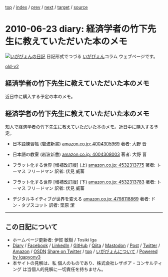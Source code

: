 [top](../index.html) 
 / [index](index.html) 
 / [prev](ig100622.html) 
 / [next](ig100629.html) 
 / [target](https://www.igapyon.jp/igapyon/diary/2010/ig100623.html) 
 / [source](https://github.com/igapyon/diary/blob/master/2010/ig100623.src.md) 

2010-06-23 diary: 経済学者の竹下先生に教えていただいた本のメモ
=====================================================================================================
[![いがぴょんの日記](https://www.igapyon.jp/igapyon/diary/images/iga200306s.jpg "いがぴょん")](https://www.igapyon.jp/igapyon/diary/memo/memoigapyon.html) 日記形式でつづる [いがぴょん](https://www.igapyon.jp/igapyon/diary/memo/memoigapyon.html)コラム ウェブページです。

[old-v2](ig100623-orig.html)

## 経済学者の竹下先生に教えていただいた本のメモ

近日中に購入する予定の本のメモ。


## 経済学者の竹下先生に教えていただいた本のメモ

知人で経済学者の竹下先生に教えていただいた本のメモ。近日中に購入する予定。

* 日本語練習帳 (岩波新書)
  [amazon.co.jp: 4004305969](http://www.amazon.co.jp/exec/obidos/ASIN/4004305969/igapyondiary-22)
  著者: 大野 晋
  
* 日本語の教室 (岩波新書)
  [amazon.co.jp: 4004308003](http://www.amazon.co.jp/exec/obidos/ASIN/4004308003/igapyondiary-22)
  著者: 大野 晋
  
* フラット化する世界 [増補改訂版] (上)
  [amazon.co.jp: 4532313775](http://www.amazon.co.jp/exec/obidos/ASIN/4532313775/igapyondiary-22)
  著者: トーマス フリードマン
  訳者: 伏見 威蕃
  
* フラット化する世界 [増補改訂版] (下)
  [amazon.co.jp: 4532313783](http://www.amazon.co.jp/exec/obidos/ASIN/4532313783/igapyondiary-22)
  著者: トーマス フリードマン
  訳者: 伏見 威蕃
  
* デジタルネイティブが世界を変える
  [amazon.co.jp: 4798118869](http://www.amazon.co.jp/exec/obidos/ASIN/4798118869/igapyondiary-22)
  著者: ドン・タプスコット
  訳者: 栗原 潔


----------------------------------------------------------------------------------------------------

## この日記について

* ホームページ更新者: 伊賀 敏樹 / Tosiki Iga
* [Diary](https://www.igapyon.jp/igapyon/diary/) / [Facebook](https://www.facebook.com/igapyon) / [LinkedIn](https://www.linkedin.com/in/toshikiiga) / [GitHub](https://github.com/igapyon) / [Qiita](https://qiita.com/igapyon) / [Mastodon](https://social.vivaldi.net/@igapyon) / [Post](https://post.news/igapyon) / [Twitter](https://twitter.com/ToshikiIga) / [Amazon](https://www.amazon.co.jp/%E4%BC%8A%E8%B3%80-%E6%95%8F%E6%A8%B9/e/B004LTQWCQ) / [OSDN](https://ja.osdn.net/users/iga/)
[Share on Twitter](https://twitter.com/intent/tweet?hashtags=igapyon%2Cdiary%2C%E3%81%84%E3%81%8C%E3%81%B4%E3%82%87%E3%82%93&text=%E7%B5%8C%E6%B8%88%E5%AD%A6%E8%80%85%E3%81%AE%E7%AB%B9%E4%B8%8B%E5%85%88%E7%94%9F%E3%81%AB%E6%95%99%E3%81%88%E3%81%A6%E3%81%84%E3%81%9F%E3%81%A0%E3%81%84%E3%81%9F%E6%9C%AC%E3%81%AE%E3%83%A1%E3%83%A2&url=https%3A%2F%2Fwww.igapyon.jp%2Figapyon%2Fdiary%2F2010%2Fig100623.html) / [top](../index.html) / [いがぴょんについて](https://www.igapyon.jp/igapyon/diary/memo/memoigapyon.html) / [Powered by Igapyonv3](https://github.com/igapyon/igapyonv3)
* 本サイトの見解は、私 個人のものであり、株式会社レザボア・コンサルティング は当個人的見解に一切責任を持ちません。 
